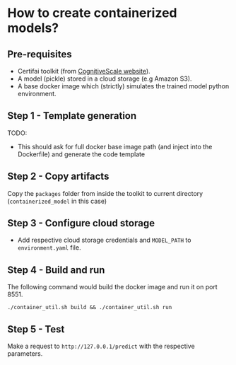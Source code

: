# How to create containerized models?

## Pre-requisites

- Certifai toolkit (from [CognitiveScale website](https://www.cognitivescale.com/try-certifai/)).
- A model (pickle) stored in a cloud storage (e.g Amazon S3).
- A base docker image which (strictly) simulates the trained model python environment.


## Step 1 - Template generation
TODO:
- This should ask for full docker base image path (and inject into the Dockerfile) and generate the code template


## Step 2 - Copy artifacts
Copy the `packages` folder from inside the toolkit to current directory (`containerized_model` in this case)

## Step 3 - Configure cloud storage
- Add respective cloud storage credentials and `MODEL_PATH` to `environment.yaml` file.

## Step 4 - Build and run
The following command would build the docker image and run it on port 8551.

```
./container_util.sh build && ./container_util.sh run
```

## Step 5 - Test
Make a request to `http://127.0.0.1/predict` with the respective parameters.
